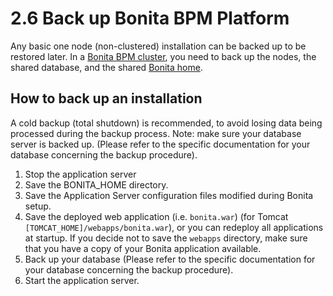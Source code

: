 
2.6 Back up Bonita BPM Platform
===============================

Any basic one node (non-clustered) installation can be backed up to be restored later.
In a [Bonita BPM cluster](/overview-bonita-bpm-cluster-0), you need to back up the nodes, the shared database, and the shared [Bonita home](/bonita-home-0).

How to back up an installation
------------------------------

A cold backup (total shutdown) is recommended, to avoid losing data being processed during the backup process. Note: make sure your database server is backed up.
(Please refer to the specific documentation for your database concerning the backup procedure).

1.  Stop the application server
2.  Save the BONITA\_HOME directory.
3.  Save the Application Server configuration files modified during Bonita setup.
4.  Save the deployed web application (i.e. `bonita.war`) (for Tomcat `[TOMCAT_HOME]/webapps/bonita.war`), or you can redeploy all applications at startup.
    If you decide not to save the `webapps` directory, make sure that you have a copy of your Bonita application available.
5.  Back up your database (Please refer to the specific documentation for your database concerning the backup procedure).
6.  Start the application server.


